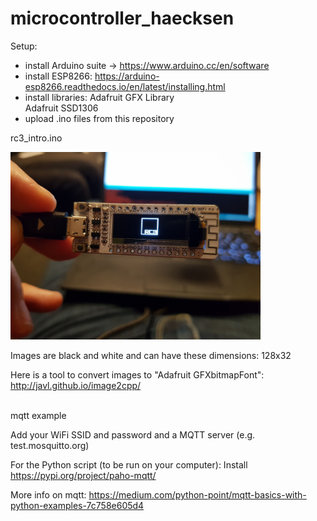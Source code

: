 # microcontroller_haecksen

Setup:
- install Arduino suite -> https://www.arduino.cc/en/software
- install ESP8266:
https://arduino-esp8266.readthedocs.io/en/latest/installing.html
- install libraries:
Adafruit GFX Library<br>
Adafruit SSD1306
- upload .ino files from this repository


rc3_intro.ino

<img src="rc3.jpg" width=400/>

Images are black and white and can have these dimensions: 128x32 

Here is a tool to convert images to "Adafruit GFXbitmapFont":<br>
http://javl.github.io/image2cpp/


<br>mqtt example</br>

Add your WiFi SSID and password and a MQTT server (e.g. test.mosquitto.org)

For the Python script (to be run on your computer):
Install https://pypi.org/project/paho-mqtt/

More info on mqtt: 
https://medium.com/python-point/mqtt-basics-with-python-examples-7c758e605d4
